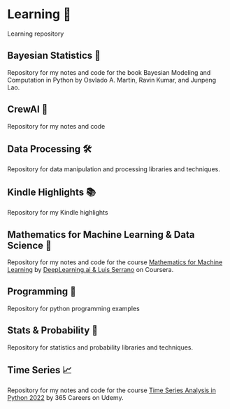 # Learning 🚀

Learning repository

## Bayesian Statistics 🎲

Repository for my notes and code for the book Bayesian Modeling and Computation in Python by Osvlado A. Martin, Ravin Kumar, and Junpeng Lao.

## CrewAI 🤖

Repository for my notes and code

## Data Processing 🛠️

Repository for data manipulation and processing libraries and techniques.

## Kindle Highlights 📚

Repository for my Kindle highlights

## Mathematics for Machine Learning & Data Science 🔢

Repository for my notes and code for the course [Mathematics for Machine Learning](https://www.coursera.org/specializations/mathematics-for-machine-learning-and-data-science/) by [DeepLearning.ai & Luis Serrano](https://www.coursera.org/instructor/luis-serrano) on Coursera.

## Programming 🐍

Repository for python programming examples

## Stats & Probability 🎲

Repository for statistics and probability libraries and techniques.

## Time Series 📈

Repository for my notes and code for the course [Time Series Analysis in Python 2022](https://www.udemy.com/course/time-series-analysis-in-python/) by 365 Careers on Udemy.




